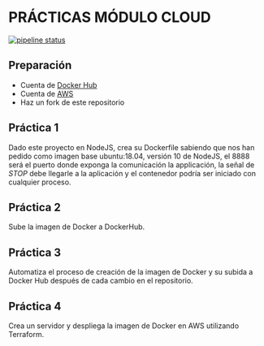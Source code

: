 # PRÁCTICAS MÓDULO CLOUD

[![pipeline status](https://gitlab.com/cursos-repo/lemoncode/cloud/practica-cloud/badges/master/pipeline.svg)](https://gitlab.com/cursos-repo/lemoncode/cloud/practica-cloud/commits/master)

## Preparación

* Cuenta de [Docker Hub](https://hub.docker.com/)
* Cuenta de [AWS](http://aws.amazon.com/)
* Haz un fork de este repositorio

## Práctica 1

Dado este proyecto en NodeJS, crea su Dockerfile sabiendo que nos han pedido como imagen base ubuntu:18.04, versión 10 de NodeJS, el 8888 será el puerto donde exponga la comunicación la applicación, la señal de *STOP* debe llegarle a la aplicación y el contenedor podría ser iniciado con cualquier proceso.

## Práctica 2

Sube la imagen de Docker a DockerHub.

## Práctica 3

Automatiza el proceso de creación de la imagen de Docker y su subida a Docker Hub después de cada cambio en el repositorio.

## Práctica 4

Crea un servidor y despliega la imagen de Docker en AWS utilizando Terraform.